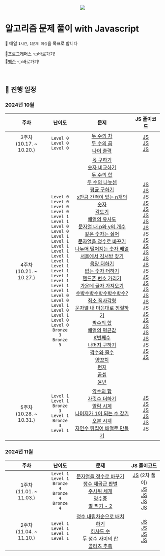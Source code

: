 <p align="center">
  <img src="https://github.com/user-attachments/assets/4d3b8c58-44e6-432c-93f2-ca04f67f9483" />
</p>

# 알고리즘 문제 풀이 with Javascript

🎯 매일 `1시간`, `1문제 이상`을 목표로 합니다

🔗<a href="https://school.programmers.co.kr/learn/challenges" target="_blank">프로그래머스</a> 👈바로가기!
<br>
🔗<a href="https://www.acmicpc.net" target="_blank">백준</a> 👈바로가기!

<br />

## 📅 진행 일정

### 2024년 10월

|주차|난이도|문제|JS 풀이코드|
| :----------------: | :----------------: | :----------------: | :----------------:|
| 3주차<br />(10.17. ~ 10.20.) | `Level 0`<br />`Level 0`<br />`Level 0`<br /> | [두 수의 차](https://school.programmers.co.kr/learn/courses/30/lessons/120803)<br />[두 수의 곱](https://school.programmers.co.kr/learn/courses/30/lessons/120804)<br />[나이 출력](https://school.programmers.co.kr/learn/courses/30/lessons/120820)<br /> | [JS](https://github.com/ej-kimm/algorithm-with-js/blob/main/Level0/두수의차.js)<br />[JS](https://github.com/ej-kimm/algorithm-with-js/blob/main/Level0/두수의곱.js)<br />[JS](https://github.com/ej-kimm/algorithm-with-js/blob/main/Level0/나이출력.js)<br /> |
| 4주차<br />(10.21. ~ 10.27.) | `Level 0`<br />`Level 0`<br />`Level 0`<br />`Level 0`<br />`Level 1`<br />`Level 1`<br />`Level 0`<br />`Level 0`<br />`Level 1`<br />`Level 1`<br />`Level 1`<br />`Level 1`<br />`Level 1`<br />`Level 1`<br />`Level 1`<br />`Level 1`<br />`Level 1`<br />`Level 1`<br />`Level 1`<br />`Level 1`<br />`Level 0`<br />`Level 0`<br />`Level 1`<br />`Level 0`<br />`Level 1`<br />`Level 0`<br />`Level 0`<br />`Bronze 3`<br />`Bronze 5`<br /> | [몫 구하기](https://school.programmers.co.kr/learn/courses/30/lessons/120805)<br />[숫자 비교하기](https://school.programmers.co.kr/learn/courses/30/lessons/120807)<br />[두 수의 합](https://school.programmers.co.kr/learn/courses/30/lessons/120802)<br />[두 수의 나눗셈](https://school.programmers.co.kr/learn/courses/30/lessons/120806)<br />[평균 구하기](https://school.programmers.co.kr/learn/courses/30/lessons/12944)<br />[x만큼 간격이 있는 n개의 숫자](https://school.programmers.co.kr/learn/courses/30/lessons/12954)<br />[각도기](https://school.programmers.co.kr/learn/courses/30/lessons/120829)<br />[배열의 유사도](https://school.programmers.co.kr/learn/courses/30/lessons/120903)<br />[문자열 내 p와 y의 개수](https://school.programmers.co.kr/learn/courses/30/lessons/12916)<br />[같은 숫자는 싫어](https://school.programmers.co.kr/learn/courses/30/lessons/12906)<br />[문자열을 정수로 바꾸기](https://school.programmers.co.kr/learn/courses/30/lessons/12925)<br />[나누어 떨어지는 숫자 배열](https://school.programmers.co.kr/learn/courses/30/lessons/12910)<br />[서울에서 김서방 찾기](https://school.programmers.co.kr/learn/courses/30/lessons/12919)<br />[음양 더하기](https://school.programmers.co.kr/learn/courses/30/lessons/76501)<br />[없는 숫자 더하기](https://school.programmers.co.kr/learn/courses/30/lessons/86051)<br />[핸드폰 번호 가리기](https://school.programmers.co.kr/learn/courses/30/lessons/12948)<br />[가운데 글자 가져오기](https://school.programmers.co.kr/learn/courses/30/lessons/12903)<br />[수박수박수박수박수박수?](https://school.programmers.co.kr/learn/courses/30/lessons/12922)<br />[최소 직사각형](https://school.programmers.co.kr/learn/courses/30/lessons/86491)<br />[문자열 내 마음대로 정렬하기](https://school.programmers.co.kr/learn/courses/30/lessons/12915)<br />[짝수의 합](https://school.programmers.co.kr/learn/courses/30/lessons/120831)<br />[배열의 평균값](https://school.programmers.co.kr/learn/courses/30/lessons/120817)<br />[K번째수](https://school.programmers.co.kr/learn/courses/30/lessons/42748)<br />[나머지 구하기](https://school.programmers.co.kr/learn/courses/30/lessons/120810)<br />[짝수와 홀수](https://school.programmers.co.kr/learn/courses/30/lessons/12937)<br />[양꼬치](https://school.programmers.co.kr/learn/courses/30/lessons/120830)<br />[편지](https://school.programmers.co.kr/learn/courses/30/lessons/120898)<br />[곱셈](https://www.acmicpc.net/problem/2588)<br />[윤년](https://www.acmicpc.net/problem/2753)<br /> | [JS](https://github.com/ej-kimm/algorithm-with-js/blob/main/Level0/몫구하기.js)<br />[JS](https://github.com/ej-kimm/algorithm-with-js/blob/main/Level0/숫자비교하기.js)<br />[JS](https://github.com/ej-kimm/algorithm-with-js/blob/main/Level0/두수의합.js)<br />[JS](https://github.com/ej-kimm/algorithm-with-js/blob/main/Level0/두수의나눗셈.js)<br />[JS](https://github.com/ej-kimm/algorithm-with-js/blob/main/Level1/평균구하기.js)<br />[JS](https://github.com/ej-kimm/algorithm-with-js/blob/main/Level1/x만큼간격이있는n개의숫자.js)<br />[JS](https://github.com/ej-kimm/algorithm-with-js/blob/main/Level0/각도기.js)<br />[JS](https://github.com/ej-kimm/algorithm-with-js/blob/main/Level0/배열의유사도.js)<br />[JS](https://github.com/ej-kimm/algorithm-with-js/blob/main/Level1/문자열내p와y의개수.js)<br />[JS](https://github.com/ej-kimm/algorithm-with-js/blob/main/Level1/같은숫자는싫어.js)<br />[JS](https://github.com/ej-kimm/algorithm-with-js/blob/main/Level1/문자열을정수로바꾸기.js)<br />[JS](https://github.com/ej-kimm/algorithm-with-js/blob/main/Level1/나누어떨어지는숫자배열.js)<br />[JS](https://github.com/ej-kimm/algorithm-with-js/blob/main/Level1/서울에서김서방찾기.js)<br />[JS](https://github.com/ej-kimm/algorithm-with-js/blob/main/Level1/음양더하기.js)<br />[JS](https://github.com/ej-kimm/algorithm-with-js/blob/main/Level1/없는숫자더하기.js)<br />[JS](https://github.com/ej-kimm/algorithm-with-js/blob/main/Level1/핸드폰번호가리기.js)<br />[JS](https://github.com/ej-kimm/algorithm-with-js/blob/main/Level1/가운데글자가져오기.js)<br />[JS](https://github.com/ej-kimm/algorithm-with-js/blob/main/Level1/수박수박수박수박수박수？.js)<br />[JS](https://github.com/ej-kimm/algorithm-with-js/blob/main/Level1/최소직사각형.js)<br />[JS](https://github.com/ej-kimm/algorithm-with-js/blob/main/Level1/문자열내마음대로정렬하기.js)<br />[JS](https://github.com/ej-kimm/algorithm-with-js/blob/main/Level0/짝수의합.js)<br />[JS](https://github.com/ej-kimm/algorithm-with-js/blob/main/Level0/배열의평균값.js)<br />[JS](https://github.com/ej-kimm/algorithm-with-js/blob/main/Level1/K번째수.js)<br />[JS](https://github.com/ej-kimm/algorithm-with-js/blob/main/Level0/나머지구하기.js)<br />[JS](https://github.com/ej-kimm/algorithm-with-js/blob/main/Level1/짝수와홀수.js)<br />[JS](https://github.com/ej-kimm/algorithm-with-js/blob/main/Level0/양꼬치.js)<br />[JS](https://github.com/ej-kimm/algorithm-with-js/blob/main/Level0/편지.js)<br />[JS](https://github.com/ej-kimm/algorithm-with-js/blob/main/Bronze/BOJ2588.js)<br />[JS](https://github.com/ej-kimm/algorithm-with-js/blob/main/Bronze/BOJ2753.js)<br /> |
| 5주차<br />(10.28. ~ 10.31.) | `Level 1`<br />`Level 1`<br />`Bronze 3`<br />`Level 1`<br />`Bronze 3`<br />`Level 1`<br /> | [약수의 합](https://school.programmers.co.kr/learn/courses/30/lessons/12928)<br />[자릿수 더하기](https://school.programmers.co.kr/learn/courses/30/lessons/12931)<br />[알람 시계](https://www.acmicpc.net/problem/2884)<br />[나머지가 1이 되는 수 찾기](https://school.programmers.co.kr/learn/courses/30/lessons/87389)<br />[오븐 시계](https://www.acmicpc.net/problem/2525)<br />[자연수 뒤집어 배열로 만들기](https://school.programmers.co.kr/learn/courses/30/lessons/12932)<br /> | [JS](https://github.com/ej-kimm/algorithm-with-js/blob/main/Level1/약수의합.js)<br />[JS](https://github.com/ej-kimm/algorithm-with-js/blob/main/Level1/자릿수더하기.js)<br />[JS](https://github.com/ej-kimm/algorithm-with-js/blob/main/Bronze/BOJ2884.js)<br />[JS](https://github.com/ej-kimm/algorithm-with-js/blob/main/Level1/나머지가1이되는수찾기.js)<br />[JS](https://github.com/ej-kimm/algorithm-with-js/blob/main/Bronze/BOJ2525.js)<br />[JS](https://github.com/ej-kimm/algorithm-with-js/blob/main/Level1/자연수뒤집어배열로만들기.js)<br /> |

### 2024년 11월

|주차|난이도|문제|JS 풀이코드|
| :----------------: | :----------------: | :----------------: | :----------------:|
| 1주차<br />(11.01. ~ 11.03.) | `Level 1`<br />`Level 1`<br />`Bronze 4`<br />`Bronze 4`<br />`Bronze 4`<br /> | [문자열을 정수로 바꾸기](https://school.programmers.co.kr/learn/courses/30/lessons/12925)<br />[정수 제곱근 판별](https://school.programmers.co.kr/learn/courses/30/lessons/12934)<br />[주사위 세개](https://www.acmicpc.net/problem/2480)<br />[영수증](https://www.acmicpc.net/problem/25304)<br />[별 찍기 - 2](https://www.acmicpc.net/problem/2439)<br /> | [JS](https://github.com/ej-kimm/algorithm-with-js/blob/main/Level1/문자열을정수로바꾸기.js) (2차 풀이)<br />[JS](https://github.com/ej-kimm/algorithm-with-js/blob/main/Level1/정수제곱근판별.js)<br />[JS](https://github.com/ej-kimm/algorithm-with-js/blob/main/Bronze/BOJ2480.js)<br />[JS](https://github.com/ej-kimm/algorithm-with-js/blob/main/Bronze/BOJ25304.js)<br />[JS](https://github.com/ej-kimm/algorithm-with-js/blob/main/Bronze/BOJ2439.js)<br /> |
| 2주차<br />(11.04. ~ 11.10.) | `Level 1`<br />`Level 1`<br />`Level 1`<br />`Level 1`<br /> | [정수 내림차순으로 배치하기](https://school.programmers.co.kr/learn/courses/30/lessons/12933)<br />[하샤드 수](https://school.programmers.co.kr/learn/courses/30/lessons/12947)<br />[두 정수 사이의 합](https://school.programmers.co.kr/learn/courses/30/lessons/12912)<br />[콜라츠 추측](https://school.programmers.co.kr/learn/courses/30/lessons/12943)<br /> | [JS](https://github.com/ej-kimm/algorithm-with-js/blob/main/Level1/정수내림차순으로배치하기.js)<br />[JS](https://github.com/ej-kimm/algorithm-with-js/blob/main/Level1/하샤드수.js)<br />[JS](https://github.com/ej-kimm/algorithm-with-js/blob/main/Level1/두정수사이의합.js)<br />[JS](https://github.com/ej-kimm/algorithm-with-js/blob/main/Level1/콜라츠추측.js)<br /> |